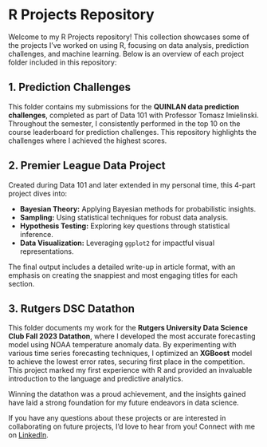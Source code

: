 <h1>R Projects Repository</h1>

<p>Welcome to my R Projects repository! This collection showcases some of the projects I’ve worked on using R, focusing on data analysis, prediction challenges, and machine learning. Below is an overview of each project folder included in this repository:</p>

<h2>1. Prediction Challenges</h2>
<p>This folder contains my submissions for the <strong>QUINLAN data prediction challenges</strong>, completed as part of Data 101 with Professor Tomasz Imielinski. Throughout the semester, I consistently performed in the top 10 on the course leaderboard for prediction challenges. This repository highlights the challenges where I achieved the highest scores.</p>

<h2>2. Premier League Data Project</h2>
<p>Created during Data 101 and later extended in my personal time, this 4-part project dives into:</p>
<ul>
<li><strong>Bayesian Theory:</strong> Applying Bayesian methods for probabilistic insights.</li>
<li><strong>Sampling:</strong> Using statistical techniques for robust data analysis.</li>
<li><strong>Hypothesis Testing:</strong> Exploring key questions through statistical inference.</li>
<li><strong>Data Visualization:</strong> Leveraging <code>ggplot2</code> for impactful visual representations.</li>
</ul>
<p>The final output includes a detailed write-up in article format, with an emphasis on creating the snappiest and most engaging titles for each section.</p>

<h2>3. Rutgers DSC Datathon</h2>
<p>This folder documents my work for the <strong>Rutgers University Data Science Club Fall 2023 Datathon</strong>, where I developed the most accurate forecasting model using NOAA temperature anomaly data. By experimenting with various time series forecasting techniques, I optimized an <strong>XGBoost</strong> model to achieve the lowest error rates, securing first place in the competition. This project marked my first experience with R and provided an invaluable introduction to the language and predictive analytics.</p>

<p>Winning the datathon was a proud achievement, and the insights gained have laid a strong foundation for my future endeavors in data science.</p>

<p>If you have any questions about these projects or are interested in collaborating on future projects, I’d love to hear from you! Connect with me on <a href="https://www.linkedin.com/in/alexander-mandryk/" target="_blank">LinkedIn</a>.</p>
